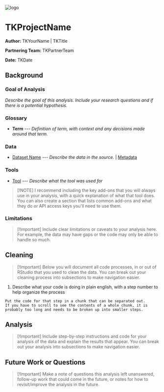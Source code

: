 ![logo](http://apidevdays.com/wp-content/uploads/2010/05/YourLogoHere.gif)

# TKProjectName

**Author:** TKYourName \| TKTitle

**Partnering Team:** TKPartnerTeam

**Date:** TKDate

## Background

### Goal of Analysis

*Describe the goal of this analysis. Include your research questions and if there is a potential hypothesis.*

### Glossary

-   **Term** --- *Definition of term, with context and any decisions made around that term.*

### Data

-   [Dataset Name](URL) --- *Describe the data in the source.* \| [Metadata](URL)

### Tools

-   [Tool](URL) --- *Describe what the tool was used for*

> [!NOTE] I recommend including the key add-ons that you will always use in your analysis, with a quick explanation of what that tool does. You can also create a section that lists common add-ons and what they do or API access keys you'll need to use them.

### Limitations

> [!Important] Include clear limitations or caveats to your analysis here. For example, the data may have gaps or the code may only be able to handle so much.

## Cleaning

> [!Important] Below you will document all code processes, in or out of RStudio that you used to clean the data. You can break out your cleaning process into subsections to make navigation easier.

1.  Describe what your code is doing in plain english, with a step number to help organize the process

```         
Put the code for that step in a chunk that can be separated out. 
If you have to scroll to see the contents of a whole chunk, it is probably too long and needs to be broken up into smaller steps.
```

## Analysis

> [!Important] Include step-by-step instructions and code for your analysis of the data and explain the results that appear. You can break out your analysis into subsections to make navigation easier.

## Future Work or Questions

> [!Important] Make a note of questions this analysis left unanswered, follow-up work that could come in the future, or notes for how to revisit/improve the analysis in the future.
